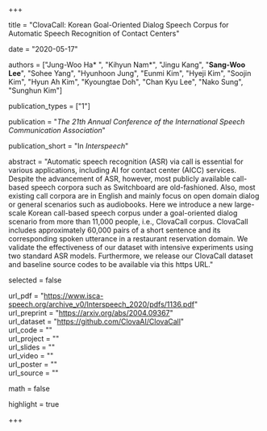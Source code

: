 +++

title = "ClovaCall: Korean Goal-Oriented Dialog Speech Corpus for Automatic Speech Recognition of Contact Centers"

date = "2020-05-17"

authors = ["Jung-Woo Ha* ", "Kihyun Nam*", "Jingu Kang", "**Sang-Woo Lee**", "Sohee Yang", "Hyunhoon Jung", "Eunmi Kim", "Hyeji Kim", "Soojin Kim", "Hyun Ah Kim", "Kyoungtae Doh", "Chan Kyu Lee", "Nako Sung", "Sunghun Kim"]

publication_types = ["1"]

publication = "*The 21th Annual Conference of the International Speech Communication Association*"

publication_short = "In *Interspeech*"

abstract = "Automatic speech recognition (ASR) via call is essential for various applications, including AI for contact center (AICC) services. Despite the advancement of ASR, however, most publicly available call-based speech corpora such as Switchboard are old-fashioned. Also, most existing call corpora are in English and mainly focus on open domain dialog or general scenarios such as audiobooks. Here we introduce a new large-scale Korean call-based speech corpus under a goal-oriented dialog scenario from more than 11,000 people, i.e., ClovaCall corpus. ClovaCall includes approximately 60,000 pairs of a short sentence and its corresponding spoken utterance in a restaurant reservation domain. We validate the effectiveness of our dataset with intensive experiments using two standard ASR models. Furthermore, we release our ClovaCall dataset and baseline source codes to be available via this https URL."

selected = false

url_pdf = "https://www.isca-speech.org/archive_v0/Interspeech_2020/pdfs/1136.pdf"  
url_preprint = "https://arxiv.org/abs/2004.09367"  
url_dataset = "https://github.com/ClovaAI/ClovaCall"  
url_code = ""  
url_project = ""  
url_slides = ""  
url_video = ""  
url_poster = ""  
url_source = ""  


math = false

highlight = true

+++

